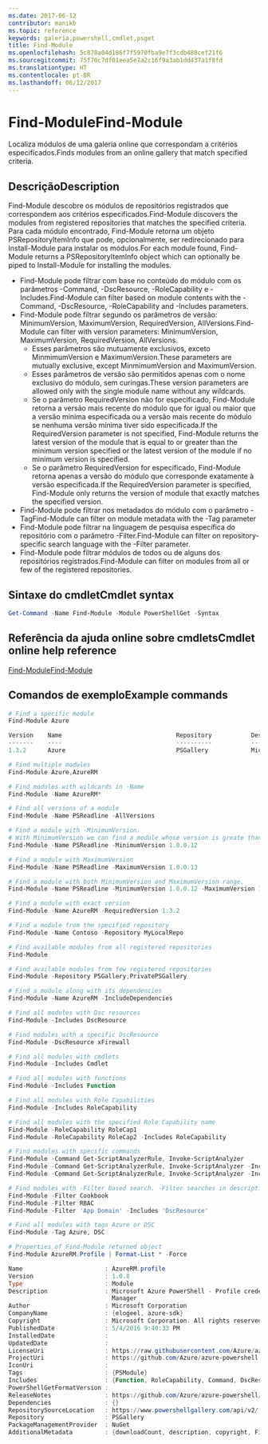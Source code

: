 ```yaml
---
ms.date: 2017-06-12
contributor: manikb
ms.topic: reference
keywords: galeria,powershell,cmdlet,psget
title: Find-Module
ms.openlocfilehash: 5c878a04d186f7f5970fba9e7f3cdb480cef21f6
ms.sourcegitcommit: 75f70c7df01eea5e7a2c16f9a3ab1dd437a1f8fd
ms.translationtype: HT
ms.contentlocale: pt-BR
ms.lasthandoff: 06/12/2017
---
```

# <a name="find-module"></a><span data-ttu-id="17e27-103">Find-Module</span><span class="sxs-lookup"><span data-stu-id="17e27-103">Find-Module</span></span>
<span data-ttu-id="17e27-104">Localiza módulos de uma galeria online que correspondam a critérios especificados.</span><span class="sxs-lookup"><span data-stu-id="17e27-104">Finds modules from an online gallery that match specified criteria.</span></span>

## <a name="description"></a><span data-ttu-id="17e27-105">Descrição</span><span class="sxs-lookup"><span data-stu-id="17e27-105">Description</span></span>
<span data-ttu-id="17e27-106">Find-Module descobre os módulos de repositórios registrados que correspondem aos critérios especificados.</span><span class="sxs-lookup"><span data-stu-id="17e27-106">Find-Module discovers the modules from registered repositories that matches the specified criteria.</span></span>
<span data-ttu-id="17e27-107">Para cada módulo encontrado, Find-Module retorna um objeto PSRepositoryItemInfo que pode, opcionalmente, ser redirecionado para Install-Module para instalar os módulos.</span><span class="sxs-lookup"><span data-stu-id="17e27-107">For each module found, Find-Module returns a PSRepositoryItemInfo object which can optionally be piped to Install-Module for installing the modules.</span></span>

- <span data-ttu-id="17e27-108">Find-Module pode filtrar com base no conteúdo do módulo com os parâmetros -Command, -DscResource, -RoleCapability e -Includes.</span><span class="sxs-lookup"><span data-stu-id="17e27-108">Find-Module can filter based on module contents with the -Command, -DscResource, -RoleCapability and -Includes parameters.</span></span>
- <span data-ttu-id="17e27-109">Find-Module pode filtrar segundo os parâmetros de versão: MinimumVersion, MaximumVersion, RequiredVersion, AllVersions.</span><span class="sxs-lookup"><span data-stu-id="17e27-109">Find-Module can filter with version parameters: MinimumVersion, MaximumVersion, RequiredVersion, AllVersions.</span></span>
  - <span data-ttu-id="17e27-110">Esses parâmetros são mutuamente exclusivos, exceto MinmimumVersion e MaximumVersion.</span><span class="sxs-lookup"><span data-stu-id="17e27-110">These parameters are mutually exclusive, except MinmimumVersion and MaximumVersion.</span></span>
  - <span data-ttu-id="17e27-111">Esses parâmetros de versão são permitidos apenas com o nome exclusivo do módulo, sem curingas.</span><span class="sxs-lookup"><span data-stu-id="17e27-111">These version parameters are allowed only with the single module name without any wildcards.</span></span>
  - <span data-ttu-id="17e27-112">Se o parâmetro RequiredVersion não for especificado, Find-Module retorna a versão mais recente do módulo que for igual ou maior que a versão mínima especificada ou a versão mais recente do módulo se nenhuma versão mínima tiver sido especificada.</span><span class="sxs-lookup"><span data-stu-id="17e27-112">If the RequiredVersion parameter is not specified, Find-Module returns the latest version of the module that is equal to or greater than the minimum version specified or the latest version of the module if no minimum version is specified.</span></span> 
  - <span data-ttu-id="17e27-113">Se o parâmetro RequiredVersion for especificado, Find-Module retorna apenas a versão do módulo que corresponde exatamente à versão especificada.</span><span class="sxs-lookup"><span data-stu-id="17e27-113">If the RequiredVersion parameter is specified, Find-Module only returns the version of module that exactly matches the specified version.</span></span>
- <span data-ttu-id="17e27-114">Find-Module pode filtrar nos metadados do módulo com o parâmetro -Tag</span><span class="sxs-lookup"><span data-stu-id="17e27-114">Find-Module can filter on module metadata with the -Tag parameter</span></span>
- <span data-ttu-id="17e27-115">Find-Module pode filtrar na linguagem de pesquisa específica do repositório com o parâmetro -Filter.</span><span class="sxs-lookup"><span data-stu-id="17e27-115">Find-Module can filter on repository-specific search language with the -Filter parameter.</span></span>
- <span data-ttu-id="17e27-116">Find-Module pode filtrar módulos de todos ou de alguns dos repositórios registrados.</span><span class="sxs-lookup"><span data-stu-id="17e27-116">Find-Module can filter on modules from all or few of the registered repositories.</span></span>

## <a name="cmdlet-syntax"></a><span data-ttu-id="17e27-117">Sintaxe do cmdlet</span><span class="sxs-lookup"><span data-stu-id="17e27-117">Cmdlet syntax</span></span>
```powershell
Get-Command -Name Find-Module -Module PowerShellGet -Syntax
```

## <a name="cmdlet-online-help-reference"></a><span data-ttu-id="17e27-118">Referência da ajuda online sobre cmdlets</span><span class="sxs-lookup"><span data-stu-id="17e27-118">Cmdlet online help reference</span></span>

[<span data-ttu-id="17e27-119">Find-Module</span><span class="sxs-lookup"><span data-stu-id="17e27-119">Find-Module</span></span>](http://go.microsoft.com/fwlink/?LinkID=398574)

## <a name="example-commands"></a><span data-ttu-id="17e27-120">Comandos de exemplo</span><span class="sxs-lookup"><span data-stu-id="17e27-120">Example commands</span></span>
```powershell
# Find a specific module
Find-Module Azure

Version    Name                                Repository           Description
-------    ----                                ----------           -----------
1.3.2      Azure                               PSGallery            Microsoft Azure PowerShell - Service Management

# Find multiple modules
Find-Module Azure,AzureRM

# Find modules with wildcards in -Name
Find-Module -Name AzureRM*

# Find all versions of a module
Find-Module -Name PSReadline -AllVersions

# Find a module with -MinimumVersion. 
# With MinimumVersion we can find a module whose version is greate than or equal to the specified MinimumVersion value.
Find-Module -Name PSReadline -MinimumVersion 1.0.0.12

# Find a module with MaximumVersion
Find-Module -Name PSReadline -MaximumVersion 1.0.0.13

# Find a module with both MinimumVersion and MaximumVersion range.
Find-Module -Name PSReadline -MinimumVersion 1.0.0.12 -MaximumVersion 1.0.0.13

# Find a module with exact version
Find-Module -Name AzureRM -RequiredVersion 1.3.2

# Find a module from the specified repository
Find-Module -Name Contoso -Repository MyLocalRepo

# Find available modules from all registered repositories
Find-Module

# Find available modules from few registered repositories
Find-Module -Repository PSGallery,PrivatePSGallery

# Find a module along with its dependencies
Find-Module -Name AzureRM -IncludeDependencies

# Find all modules with Dsc resources
Find-Module -Includes DscResource

# Find modules with a specific DscResource
Find-Module -DscResource xFirewall

# Find all modules with cmdlets
Find-Module -Includes Cmdlet

# Find all modules with functions
Find-Module -Includes Function

# Find all modules with Role Capabilities
Find-Module -Includes RoleCapability

# Find all modules with the specified Role Capability name
Find-Module -RoleCapability RoleCap1
Find-Module -RoleCapability RoleCap2 -Includes RoleCapability

# Find modules with specific commands
Find-Module -Command Get-ScriptAnalyzerRule, Invoke-ScriptAnalyzer
Find-Module -Command Get-ScriptAnalyzerRule, Invoke-ScriptAnalyzer -Includes Cmdlet
Find-Module -Command Get-ScriptAnalyzerRule, Invoke-ScriptAnalyzer -Includes Function

# Find modules with -Filter based search. -Filter searches in description and names
Find-Module -Filter Cookbook
Find-Module -Filter RBAC
Find-Module -Filter 'App Domain' -Includes 'DscResource'

# Find all modules with tags Azure or DSC
Find-Module -Tag Azure, DSC

# Properties of Find-Module returned object
Find-Module AzureRM.Profile | Format-List * -Force

Name                       : AzureRM.profile
Version                    : 1.0.8
Type                       : Module
Description                : Microsoft Azure PowerShell - Profile credential management cmdlets for Azure Resource
                             Manager
Author                     : Microsoft Corporation
CompanyName                : {elogeel, azure-sdk}
Copyright                  : Microsoft Corporation. All rights reserved.
PublishedDate              : 5/4/2016 9:40:33 PM
InstalledDate              :
UpdatedDate                :
LicenseUri                 : https://raw.githubusercontent.com/Azure/azure-powershell/dev/LICENSE.txt
ProjectUri                 : https://github.com/Azure/azure-powershell
IconUri                    :
Tags                       : {PSModule}
Includes                   : {Function, RoleCapability, Command, DscResource...}
PowerShellGetFormatVersion :
ReleaseNotes               : https://github.com/Azure/azure-powershell/blob/dev/ChangeLog.md
Dependencies               : {}
RepositorySourceLocation   : https://www.powershellgallery.com/api/v2/
Repository                 : PSGallery
PackageManagementProvider  : NuGet
AdditionalMetadata         : {downloadCount, description, copyright, FileList...}

```

